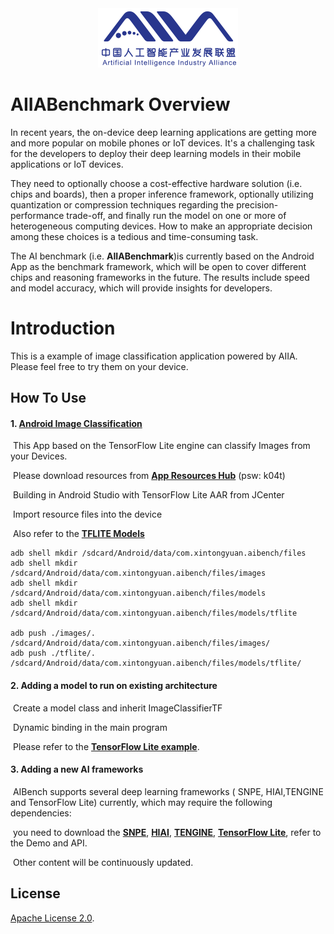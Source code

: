 <div align="center">
<img src="logo.png"/>
</div>

# AIIABenchmark Overview

In recent years, the on-device deep learning applications are getting more and
more popular on mobile phones or IoT devices. It's a challenging task for the developers to deploy their
deep learning models in their mobile applications or IoT devices.

They need to optionally choose a cost-effective hardware solution (i.e. chips and boards),
then a proper inference framework, optionally utilizing quantization or compression
techniques regarding the precision-performance trade-off, and finally
run the model on one or more of heterogeneous computing devices. How to make an
appropriate decision among these choices is a tedious and time-consuming task.

The AI benchmark (i.e. **AIIABenchmark**)is currently based on the Android App as the benchmark framework,
which will be open to cover different chips and reasoning frameworks in the future. 
The results include speed and model accuracy, which will provide insights for developers.

# Introduction

This is a example of image classification application powered by AIIA. Please feel free to try them on your device.

## How To Use

#### 1.  [Android Image Classification](https://github.com/AIIABenchmark/AIIABenchmark)

​      This App based on the TensorFlow Lite engine can classify Images from your Devices.

​      Please download resources from [**App Resources Hub**](https://pan.baidu.com/s/1G91PqmAabQIjLyV3saeD5A) (psw: k04t)

​      Building in Android Studio with TensorFlow Lite AAR from JCenter

​      Import resource files into the device

​      Also refer to the [**TFLITE Models**](https://tensorflow.google.cn/lite/models)
```
adb shell mkdir /sdcard/Android/data/com.xintongyuan.aibench/files
adb shell mkdir /sdcard/Android/data/com.xintongyuan.aibench/files/images
adb shell mkdir /sdcard/Android/data/com.xintongyuan.aibench/files/models
adb shell mkdir /sdcard/Android/data/com.xintongyuan.aibench/files/models/tflite

adb push ./images/. /sdcard/Android/data/com.xintongyuan.aibench/files/images/
adb push ./tflite/. /sdcard/Android/data/com.xintongyuan.aibench/files/models/tflite/
```


#### 2.  Adding a model to run on existing architecture

​      Create a model class and inherit ImageClassifierTF

​      Dynamic binding in the main program

​      Please refer to the [**TensorFlow Lite example**](https://github.com/tensorflow/tensorflow/tree/master/tensorflow/lite/java).



#### 3.  Adding a new AI frameworks

​      AIBench supports several deep learning frameworks ( SNPE, HIAI,TENGINE and TensorFlow Lite) currently, which may require the following dependencies:


​      you need to download the [**SNPE**](https://developer.qualcomm.com/software/qualcomm-neural-processing-sdk), [**HIAI**](https://developer.huawei.com/consumer/cn/devservice/doc/3140202), [**TENGINE**](https://github.com/OAID/Tengine), [**TensorFlow Lite**](https://github.com/tensorflow/tensorflow/tree/master/tensorflow/lite), refer to the Demo and API.


​      Other content will be continuously updated.



## License
[Apache License 2.0](LICENSE).


